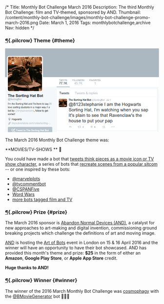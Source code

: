 /*
Title: Monthly Bot Challenge March 2016
Description: The third Monthly Bot Challenge: film and TV-themed, sponsored by AND.
Thumbnail: /content/monthly-bot-challenge/images/monthly-bot-challenge-promo-march-2016.png
Date: March 1, 2016
Tags: monthlybotchallenge,archive
Nav: hidden
*/


### [¶](#theme){.pilcrow} Theme {#theme}

<p class="screenshot float-right">
  <a href="/bots/twitterbots/SortingBot">
    <img src="/content/bots/twitterbots/images/SortingBot.png">
  </a>
</p>


The March 2016 Monthly Bot Challenge theme was: 

**MOVIES/TV-SHOWS ** 🎥


You could have made a bot that [tweets think pieces as a movie icon or TV show character](http://www.vogue.com/13403807/mulder-hot-take-the-x-files-twitter-bot/), a series of bots that [recreate scenes from a popular sitcom](http://algopop.tumblr.com/post/131697941088/allmybots-the-friends-botnet-re-creates) -- or one inspired by these bots:

- [@marvelplots](https://twitter.com/marvelplots)
- [@tvcommentbot](https://twitter.com/tvcommentbot)
- [@CSPANFive](https://twitter.com/CSPANFive)
- [Word Wars](http://algopop.tumblr.com/post/124318458893/word-wars-julien-deswaef-word-wars-a-new)
- [more bots tagged film and TV](/tag/film%20and%20tv)

### [¶](#prize){.pilcrow} Prize {#prize}

The March 2016 sponsor is [Abandon Normal Devices (AND)](http://www.andfestival.org.uk/), a catalyst for new approaches to art-making and digital invention, commissioning ground breaking projects which challenge the definitions of art and moving image.

[AND](http://www.andfestival.org.uk/) is hosting the [Art of Bots](/events/andfestival-art-of-bots) event in London on 15 & 16 April 2016 and the winner will have an opportunity to have their bot showcased. AND has provided this month's theme and prize: **$25** in the form of either an **Amazon**, **Google Play Store**, or **Apple App Store** credit.

**Huge thanks to AND!**

### [¶](#winner){.pilcrow} Winner {#winner}

The winner of the 2016 March Monthly Bot Challenge was [cosmophagy](http://cosmophagy.tumblr.com) with the [@BMovieGenerator](/bots/twitterbots/BMovieGenerator/) bot 👏👏🎉
